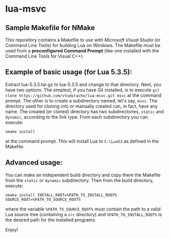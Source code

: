 # lua-msvc

## Sample Makefile for NMake

This repository contains a Makefile to use with _Microsoft Visual Studio_ (or Command Line Tools) for building Lua on Windows. The Makefile must be used from a __preconfigured Command Prompt__ (like one installed with the Command Line Tools for Visual C++).

## Example of basic usage (for Lua 5.3.5):

Extract lua-5.3.5.tar.gz to lua-5.3.5 and change to that directory. Next, you have two options. The simplest, if you have Git installed, is to execute `git clone https://github.com/vtudorache/lua-msvc.git msvc` at the command prompt. The other is to create a subdirectory named, let's say, `msvc`. The directory used for cloning into or manually created can, in fact, have any name.
The created (or cloned) directory has two subdirectories, `static` and `dynamic`, according to the link type. From each subdirectory you can execute:

`nmake install`

at the command prompt. This will install Lua to `C:\Lua53` as defined in the Makefile.

## Advanced usage:

You can make an independent build directory and copy there the Makefile from the `static` or `dynamic` subdirectory. Then from the build directory, execute:

`nmake install INSTALL_ROOT=%PATH_TO_INSTALL_ROOT% SOURCE_ROOT=%PATH_TO_SOURCE_ROOT%`

where the variable `%PATH_TO_SOURCE_ROOT%` must contain the path to a valid Lua source tree (containing a `src` directory) and `%PATH_TO_INSTALL_ROOT%` is the desired path for the installed programs.

Enjoy!
